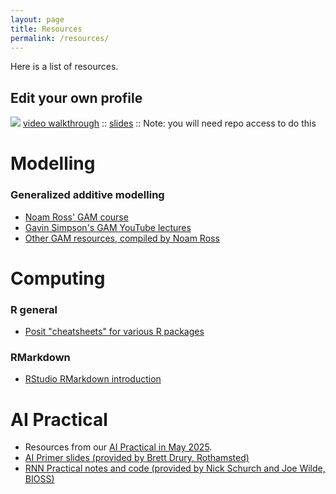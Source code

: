 ```yaml
---
layout: page
title: Resources
permalink: /resources/
---
```


Here is a list of resources.

## Edit your own profile
![](img/youtube.png) [video walkthrough](https://youtu.be/mu9UgfF2ft4) :: [slides](files/Github.pptx) :: Note: you will need repo access to do this

# Modelling

### Generalized additive modelling

- [Noam Ross' GAM course](https://noamross.github.io/gams-in-r-course/)
- [Gavin Simpson's GAM YouTube lectures](https://www.youtube.com/watch?v=sgw4cu8hrZM)
- [Other GAM resources, compiled by Noam Ross](https://github.com/noamross/gam-resources)

# Computing

### R general

- [Posit "cheatsheets" for various R packages](https://posit.co/resources/cheatsheets/)

### RMarkdown

- [RStudio RMarkdown introduction](https://rmarkdown.rstudio.com/articles_intro.html)


# AI Practical 
- Resources from our [AI Practical in May 2025](_posts/2025-05-12-Workshop-2025-May.md).
- [AI Primer slides (provided by Brett Drury, Rothamsted)](files/AI_Primer.pdf)
- [RNN Practical notes and code (provided by Nick Schurch and Joe Wilde, BIOSS)](https://drive.google.com/drive/folders/1nMi6OtzKJMRmiUXhxOKeBC1-9QZIwxxP?usp=drive_link)




